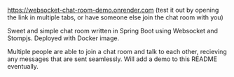 https://websocket-chat-room-demo.onrender.com (test it out by opening the link in multiple tabs, or have someone else join the chat room with you)

Sweet and simple chat room written in Spring Boot using Websocket and Stompjs. Deployed with Docker image.

Multiple people are able to join a chat room and talk to each other, recieving any messages that are sent seamlessly.
Will add a demo to this README eventually.
